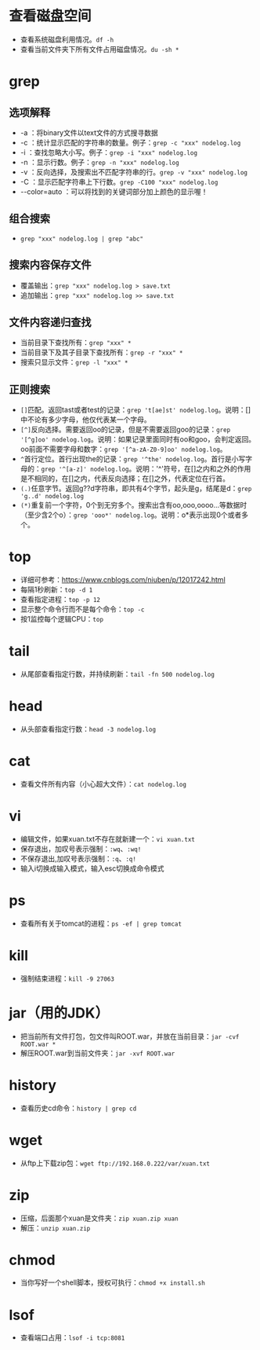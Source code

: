 # 查看磁盘空间
* 查看系统磁盘利用情况。`df -h`
* 查看当前文件夹下所有文件占用磁盘情况。`du -sh * `

# grep
## 选项解释
* -a ：将binary文件以text文件的方式搜寻数据
* -c ：统计显示匹配的字符串的数量。例子：`grep -c "xxx" nodelog.log`
* -i ：查找忽略大小写。例子：`grep -i "xxx" nodelog.log`
* -n ：显示行数。例子：`grep -n "xxx" nodelog.log`
* -v ：反向选择，及搜索出不匹配字符串的行。`grep -v "xxx" nodelog.log`
* -C ：显示匹配字符串上下行数。`grep -C100 "xxx" nodelog.log`
* --color=auto ：可以将找到的关键词部分加上颜色的显示喔！

## 组合搜索
* `grep "xxx" nodelog.log | grep "abc"`

## 搜索内容保存文件
* 覆盖输出：`grep "xxx" nodelog.log > save.txt`
* 追加输出：`grep "xxx" nodelog.log >> save.txt`

## 文件内容递归查找
* 当前目录下查找所有：`grep "xxx" *`
* 当前目录下及其子目录下查找所有：`grep -r "xxx" *`
* 搜索只显示文件：`grep -l "xxx" *`

## 正则搜索
* `[]`匹配。返回tast或者test的记录：`grep 't[ae]st' nodelog.log`。说明：[]中不论有多少字母，他仅代表某一个字母。
* `[^]`反向选择。需要返回oo的记录，但是不需要返回goo的记录：`grep '[^g]oo' nodelog.log`。说明：如果记录里面同时有oo和goo，会判定返回。oo前面不需要字母和数字：`grep '[^a-zA-Z0-9]oo' nodelog.log`。
* `^`首行定位。首行出现the的记录：`grep '^the' nodelog.log`。首行是小写字母的：`grep '^[a-z]' nodelog.log`。说明：'^'符号，在[]之内和之外的作用是不相同的，在[]之内，代表反向选择；在[]之外，代表定位在行首。
* `(.)`任意字节。返回g??d字符串，即共有4个字节，起头是g，结尾是d：`grep 'g..d' nodelog.log`
* `(*)`重复前一个字符，0个到无穷多个。搜索出含有oo,ooo,oooo...等数据时（至少含2个o）：`grep 'ooo*' nodelog.log`。说明：o*表示出现0个或者多个。

# top
* 详细可参考：https://www.cnblogs.com/niuben/p/12017242.html
* 每隔1秒刷新：`top -d 1`
* 查看指定进程：`top -p 12`
* 显示整个命令行而不是每个命令：`top -c`
* 按1监控每个逻辑CPU：`top`

# tail
* 从尾部查看指定行数，并持续刷新：`tail -fn 500 nodelog.log`

# head
* 从头部查看指定行数：`head -3 nodelog.log`

# cat
* 查看文件所有内容（小心超大文件）：`cat nodelog.log`

# vi
* 编辑文件，如果xuan.txt不存在就新建一个：`vi xuan.txt`
* 保存退出，加叹号表示强制：`:wq`、`:wq!`
* 不保存退出,加叹号表示强制：`:q`、`:q!`
* 输入i切换成输入模式，输入esc切换成命令模式

# ps
* 查看所有关于tomcat的进程：`ps -ef | grep tomcat`

# kill
* 强制结束进程：`kill -9 27063`

# jar（用的JDK）
* 把当前所有文件打包，包文件叫ROOT.war，并放在当前目录：`jar -cvf ROOT.war *`
* 解压ROOT.war到当前文件夹：`jar -xvf ROOT.war`

# history
* 查看历史cd命令：`history | grep cd`

# wget
* 从ftp上下载zip包：`wget ftp://192.168.0.222/var/xuan.txt`


# zip
* 压缩，后面那个xuan是文件夹：`zip xuan.zip xuan`
* 解压：`unzip xuan.zip`

# chmod
* 当你写好一个shell脚本，授权可执行：`chmod +x install.sh`

# lsof
* 查看端口占用：`lsof -i tcp:8081`
